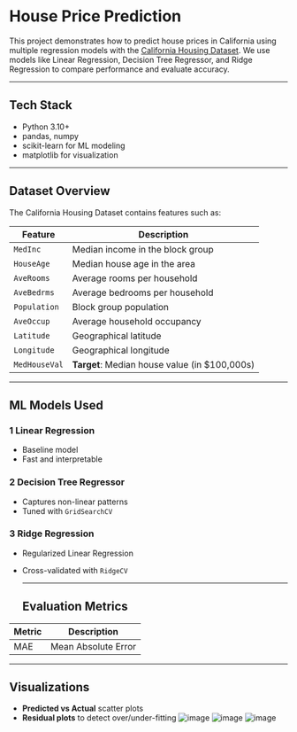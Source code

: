 #  House Price Prediction

This project demonstrates how to predict house prices in California using multiple regression models with the [California Housing Dataset](https://scikit-learn.org/stable/modules/generated/sklearn.datasets.fetch_california_housing.html). We use models like Linear Regression, Decision Tree Regressor, and Ridge Regression to compare performance and evaluate accuracy.

---
##  Tech Stack

- Python 3.10+
- pandas, numpy
- scikit-learn for ML modeling
- matplotlib for visualization

---
## Dataset Overview

The California Housing Dataset contains features such as:

| Feature       | Description                                       |
|---------------|---------------------------------------------------|
| `MedInc`      | Median income in the block group                  |
| `HouseAge`    | Median house age in the area                      |
| `AveRooms`    | Average rooms per household                       |
| `AveBedrms`   | Average bedrooms per household                    |
| `Population`  | Block group population                            |
| `AveOccup`    | Average household occupancy                       |
| `Latitude`    | Geographical latitude                             |
| `Longitude`   | Geographical longitude                            |
| `MedHouseVal` | **Target**: Median house value (in $100,000s)     |

---
## ML Models Used

### 1️ Linear Regression
- Baseline model
- Fast and interpretable

### 2️ Decision Tree Regressor
- Captures non-linear patterns
- Tuned with `GridSearchCV`

### 3️ Ridge Regression
- Regularized Linear Regression
- Cross-validated with `RidgeCV`

  ---
  ## Evaluation Metrics

| Metric | Description |
|--------|-------------|
| MAE    | Mean Absolute Error |

---
## Visualizations

-  **Predicted vs Actual** scatter plots
-  **Residual plots** to detect over/under-fitting
  ![image](https://github.com/user-attachments/assets/8939367f-5afb-4acd-836e-b72f24f5ecb2)
  ![image](https://github.com/user-attachments/assets/dcc9e5b6-abb2-4ca9-b1bf-fe7d04ff5818)
  ![image](https://github.com/user-attachments/assets/bd72f510-76a6-466d-81b6-c37c916b3c50)
